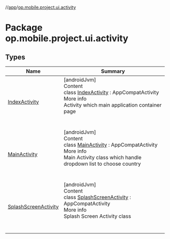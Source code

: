 //[app](../../index.md)/[op.mobile.project.ui.activity](index.md)



# Package op.mobile.project.ui.activity  


## Types  
  
|  Name |  Summary | 
|---|---|
| <a name="op.mobile.project.ui.activity/IndexActivity///PointingToDeclaration/"></a>[IndexActivity](-index-activity/index.md)| <a name="op.mobile.project.ui.activity/IndexActivity///PointingToDeclaration/"></a>[androidJvm]  <br>Content  <br>class [IndexActivity](-index-activity/index.md) : AppCompatActivity  <br>More info  <br>Activity which main application container page  <br><br><br>|
| <a name="op.mobile.project.ui.activity/MainActivity///PointingToDeclaration/"></a>[MainActivity](-main-activity/index.md)| <a name="op.mobile.project.ui.activity/MainActivity///PointingToDeclaration/"></a>[androidJvm]  <br>Content  <br>class [MainActivity](-main-activity/index.md) : AppCompatActivity  <br>More info  <br>Main Activity class which handle dropdown list to choose country  <br><br><br>|
| <a name="op.mobile.project.ui.activity/SplashScreenActivity///PointingToDeclaration/"></a>[SplashScreenActivity](-splash-screen-activity/index.md)| <a name="op.mobile.project.ui.activity/SplashScreenActivity///PointingToDeclaration/"></a>[androidJvm]  <br>Content  <br>class [SplashScreenActivity](-splash-screen-activity/index.md) : AppCompatActivity  <br>More info  <br>Splash Screen Activity class  <br><br><br>|

